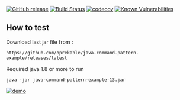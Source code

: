 [![GitHub release](https://img.shields.io/github/release/oprekable/java-command-pattern-example.svg)](https://github.com/oprekable/java-command-pattern-example/releases/latest) [![Build Status](https://travis-ci.org/oprekable/java-command-pattern-example.svg?branch=master)](https://travis-ci.org/oprekable/java-command-pattern-example)
[![codecov](https://codecov.io/gh/oprekable/java-command-pattern-example/branch/master/graph/badge.svg)](https://codecov.io/gh/oprekable/java-command-pattern-example)
[![Known Vulnerabilities](https://snyk.io/test/github/oprekable/java-command-pattern-example/badge.svg?targetFile=pom.xml)](https://snyk.io/test/github/oprekable/java-command-pattern-example?targetFile=pom.xml)


## How to test

Download last jar file from :
```
https://github.com/oprekable/java-command-pattern-example/releases/latest
```
Required java 1.8 or more to run

```
java -jar java-command-pattern-example-13.jar
```

[![demo](https://asciinema.org/a/x1hw6PznBOskkGaCY8y5Ok0Uu.svg)](https://asciinema.org/a/x1hw6PznBOskkGaCY8y5Ok0Uu?autoplay=1)
